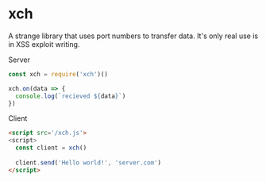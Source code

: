 # xch

A strange library that uses port numbers to transfer data. It's only real use is in XSS exploit writing.


Server

```js
const xch = require('xch')()

xch.on(data => {
  console.log(`recieved ${data}`)
})
```


Client

```html
<script src='/xch.js'>
<script>
  const client = xch()
  
  client.send('Hello world!', 'server.com')
</script>
```
